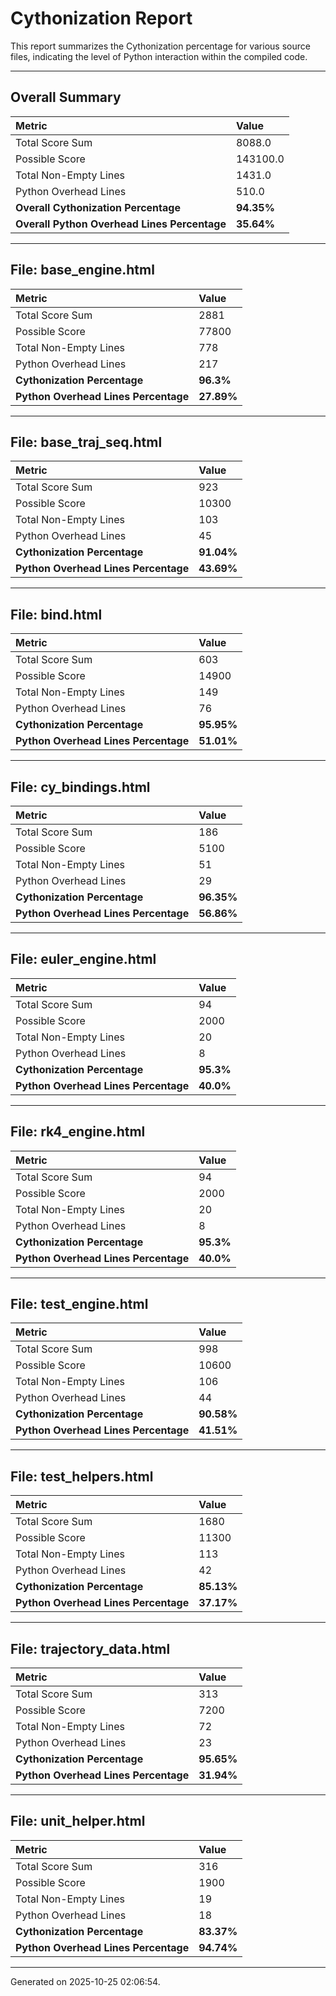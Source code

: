 # Cythonization Report

This report summarizes the Cythonization percentage for various source files, indicating the level of Python interaction within the compiled code.

---
## Overall Summary

| Metric                                 | Value       |
| :------------------------------------- | :---------- |
| Total Score Sum                        | 8088.0      |
| Possible Score                         | 143100.0      |
| Total Non-Empty Lines                  | 1431.0      |
| Python Overhead Lines                  | 510.0      |
| **Overall Cythonization Percentage** | **94.35%** |
| **Overall Python Overhead Lines Percentage** | **35.64%** |

---
## File: base_engine.html

| Metric                         | Value       |
| :----------------------------- | :---------- |
| Total Score Sum                | 2881      |
| Possible Score                 | 77800      |
| Total Non-Empty Lines          | 778      |
| Python Overhead Lines          | 217      |
| **Cythonization Percentage** | **96.3%** |
| **Python Overhead Lines Percentage** | **27.89%** |

---
## File: base_traj_seq.html

| Metric                         | Value       |
| :----------------------------- | :---------- |
| Total Score Sum                | 923      |
| Possible Score                 | 10300      |
| Total Non-Empty Lines          | 103      |
| Python Overhead Lines          | 45      |
| **Cythonization Percentage** | **91.04%** |
| **Python Overhead Lines Percentage** | **43.69%** |

---
## File: bind.html

| Metric                         | Value       |
| :----------------------------- | :---------- |
| Total Score Sum                | 603      |
| Possible Score                 | 14900      |
| Total Non-Empty Lines          | 149      |
| Python Overhead Lines          | 76      |
| **Cythonization Percentage** | **95.95%** |
| **Python Overhead Lines Percentage** | **51.01%** |

---
## File: cy_bindings.html

| Metric                         | Value       |
| :----------------------------- | :---------- |
| Total Score Sum                | 186      |
| Possible Score                 | 5100      |
| Total Non-Empty Lines          | 51      |
| Python Overhead Lines          | 29      |
| **Cythonization Percentage** | **96.35%** |
| **Python Overhead Lines Percentage** | **56.86%** |

---
## File: euler_engine.html

| Metric                         | Value       |
| :----------------------------- | :---------- |
| Total Score Sum                | 94      |
| Possible Score                 | 2000      |
| Total Non-Empty Lines          | 20      |
| Python Overhead Lines          | 8      |
| **Cythonization Percentage** | **95.3%** |
| **Python Overhead Lines Percentage** | **40.0%** |

---
## File: rk4_engine.html

| Metric                         | Value       |
| :----------------------------- | :---------- |
| Total Score Sum                | 94      |
| Possible Score                 | 2000      |
| Total Non-Empty Lines          | 20      |
| Python Overhead Lines          | 8      |
| **Cythonization Percentage** | **95.3%** |
| **Python Overhead Lines Percentage** | **40.0%** |

---
## File: test_engine.html

| Metric                         | Value       |
| :----------------------------- | :---------- |
| Total Score Sum                | 998      |
| Possible Score                 | 10600      |
| Total Non-Empty Lines          | 106      |
| Python Overhead Lines          | 44      |
| **Cythonization Percentage** | **90.58%** |
| **Python Overhead Lines Percentage** | **41.51%** |

---
## File: test_helpers.html

| Metric                         | Value       |
| :----------------------------- | :---------- |
| Total Score Sum                | 1680      |
| Possible Score                 | 11300      |
| Total Non-Empty Lines          | 113      |
| Python Overhead Lines          | 42      |
| **Cythonization Percentage** | **85.13%** |
| **Python Overhead Lines Percentage** | **37.17%** |

---
## File: trajectory_data.html

| Metric                         | Value       |
| :----------------------------- | :---------- |
| Total Score Sum                | 313      |
| Possible Score                 | 7200      |
| Total Non-Empty Lines          | 72      |
| Python Overhead Lines          | 23      |
| **Cythonization Percentage** | **95.65%** |
| **Python Overhead Lines Percentage** | **31.94%** |

---
## File: unit_helper.html

| Metric                         | Value       |
| :----------------------------- | :---------- |
| Total Score Sum                | 316      |
| Possible Score                 | 1900      |
| Total Non-Empty Lines          | 19      |
| Python Overhead Lines          | 18      |
| **Cythonization Percentage** | **83.37%** |
| **Python Overhead Lines Percentage** | **94.74%** |

---
Generated on 2025-10-25 02:06:54.
